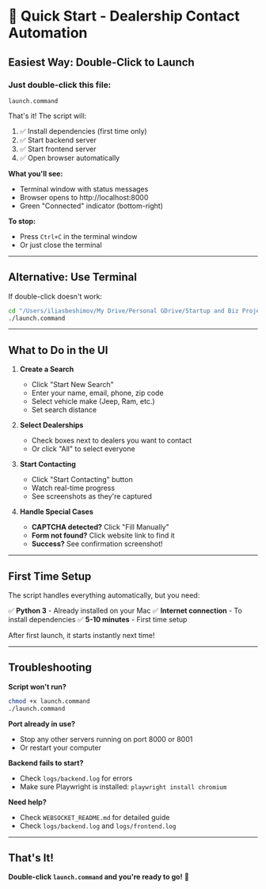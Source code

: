 # 🚗 Quick Start - Dealership Contact Automation

## Easiest Way: Double-Click to Launch

### **Just double-click this file:**
```
launch.command
```

That's it! The script will:
1. ✅ Install dependencies (first time only)
2. ✅ Start backend server
3. ✅ Start frontend server
4. ✅ Open browser automatically

**What you'll see:**
- Terminal window with status messages
- Browser opens to http://localhost:8000
- Green "Connected" indicator (bottom-right)

**To stop:**
- Press `Ctrl+C` in the terminal window
- Or just close the terminal

---

## Alternative: Use Terminal

If double-click doesn't work:

```bash
cd "/Users/iliasbeshimov/My Drive/Personal GDrive/Startup and Biz Projects/phrides.com car leasing help/Auto Contacting"
./launch.command
```

---

## What to Do in the UI

1. **Create a Search**
   - Click "Start New Search"
   - Enter your name, email, phone, zip code
   - Select vehicle make (Jeep, Ram, etc.)
   - Set search distance

2. **Select Dealerships**
   - Check boxes next to dealers you want to contact
   - Or click "All" to select everyone

3. **Start Contacting**
   - Click "Start Contacting" button
   - Watch real-time progress
   - See screenshots as they're captured

4. **Handle Special Cases**
   - **CAPTCHA detected?** Click "Fill Manually"
   - **Form not found?** Click website link to find it
   - **Success?** See confirmation screenshot!

---

## First Time Setup

The script handles everything automatically, but you need:

✅ **Python 3** - Already installed on your Mac
✅ **Internet connection** - To install dependencies
✅ **5-10 minutes** - First time setup

After first launch, it starts instantly next time!

---

## Troubleshooting

**Script won't run?**
```bash
chmod +x launch.command
./launch.command
```

**Port already in use?**
- Stop any other servers running on port 8000 or 8001
- Or restart your computer

**Backend fails to start?**
- Check `logs/backend.log` for errors
- Make sure Playwright is installed: `playwright install chromium`

**Need help?**
- Check `WEBSOCKET_README.md` for detailed guide
- Check `logs/backend.log` and `logs/frontend.log`

---

## That's It!

**Double-click `launch.command` and you're ready to go!** 🚀

